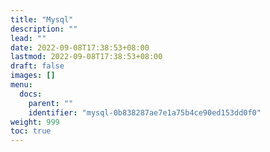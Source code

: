 ```yaml
---
title: "Mysql"
description: ""
lead: ""
date: 2022-09-08T17:38:53+08:00
lastmod: 2022-09-08T17:38:53+08:00
draft: false
images: []
menu:
  docs:
    parent: ""
    identifier: "mysql-0b838287ae7e1a75b4ce90ed153dd0f0"
weight: 999
toc: true
---
```

